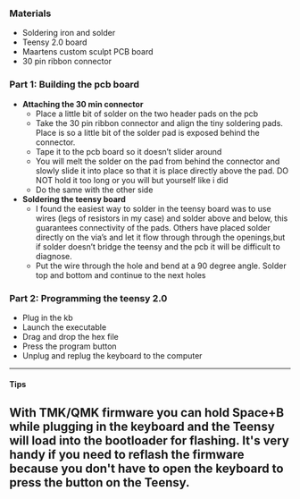 

### Materials
* Soldering iron and solder
* Teensy 2.0 board
* Maartens custom sculpt PCB board
* 30 pin ribbon connector

### Part 1: Building the pcb board
* **Attaching the 30 min connector**
  * Place a little bit of solder on the two header pads on the pcb
  * Take the 30 pin ribbon connector and align the tiny soldering pads. Place is so a little bit of the solder pad is exposed behind the connector. 
  * Tape it to the pcb board so it doesn’t slider around
  * You will melt the solder on the pad from behind the connector and slowly slide it into place so that it is place directly above the pad. DO NOT hold it too long or you will but yourself like i did
  * Do the same with the other side
* **Soldering the teensy board**
  * I found the easiest way to solder in the teensy board was to use wires (legs of resistors in my case) and solder above and below, this guarantees connectivity of the pads. Others have placed solder directly on the via’s and let it flow through through the openings,but if solder doesn’t bridge the teensy and the pcb it will be difficult to diagnose. 
  * Put the wire through the hole and bend at a 90 degree angle. Solder top and bottom and continue to the next holes

### Part 2: Programming the teensy 2.0

* Plug in the kb
* Launch the executable
* Drag and drop the hex file
* Press the program button
* Unplug and replug the keyboard to the computer 


---
#### Tips 
With TMK/QMK firmware you can hold Space+B while plugging in the keyboard and the Teensy will load into the bootloader for flashing. It's very handy if you need to reflash the firmware because you don't have to open the keyboard to press the button on the Teensy.
-------